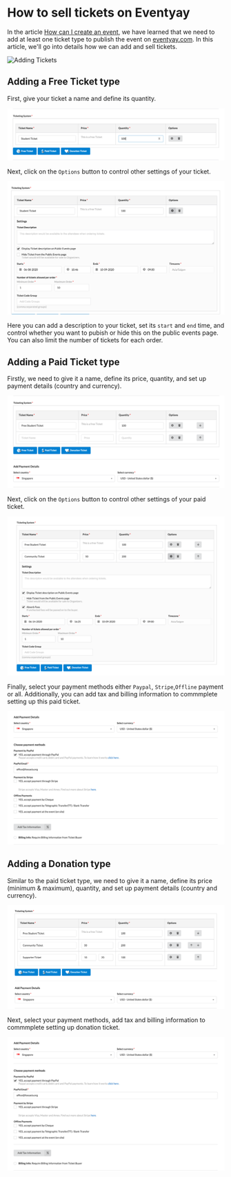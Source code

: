 # How to sell tickets on Eventyay

In the article [How can I create an event](/event-setup/How-can-I-create-an-event.md), we have learned that we need to add at least one ticket type to publish the event on [eventyay.com](eventyay.com). 
In this article, we'll go into details how we can add and sell tickets. 

![Adding Tickets](https://github.com/fossasia/support.eventyay.com/blob/master/event-setup/images/how-to-sell-ticket1.png)

## Adding a Free Ticket type 
First, give your ticket a name and define its quantity. 

![Free Ticket](/event-setup/images/how-to-sell-ticket2.png)

Next, click on the `Options` button to control other settings of your ticket. 

![Free Ticket](/event-setup/images/how-to-sell-ticket3.png)

Here you can add a description to your ticket, set its `start` and `end` time, and control whether you want to pubish or hide this on the public events page. You can also limit the number of tickets for each order. 

## Adding a Paid Ticket type 
Firstly, we need to give it a name, define its price, quantity, and set up payment details (country and currency).

![Paid Ticket](/event-setup/images/how-to-sell-ticket4.png)

Next, click on the `Options` button to control other settings of your paid ticket. 

![Paid Ticket](/event-setup/images/how-to-sell-ticket5.png)

Finally, select your payment methods either `Paypal`, `Stripe`,`Offline` payment or all. Additionally, you can add tax and billing
information to commmplete setting up this paid ticket.  

![Paid Ticket](/event-setup/images/how-to-sell-ticket6.png)

## Adding a Donation type 
Similar to the paid ticket type, we need to give it a name, define its price (minimum & maximum), quantity, and set up payment details
(country and currency).

![Donation Ticket](/event-setup/images/how-to-sell-ticket7.png)

Next, select your payment methods, add tax and billing information to commmplete setting up donation ticket. 

![Donation Ticket](/event-setup/images/how-to-sell-ticket6.png)
